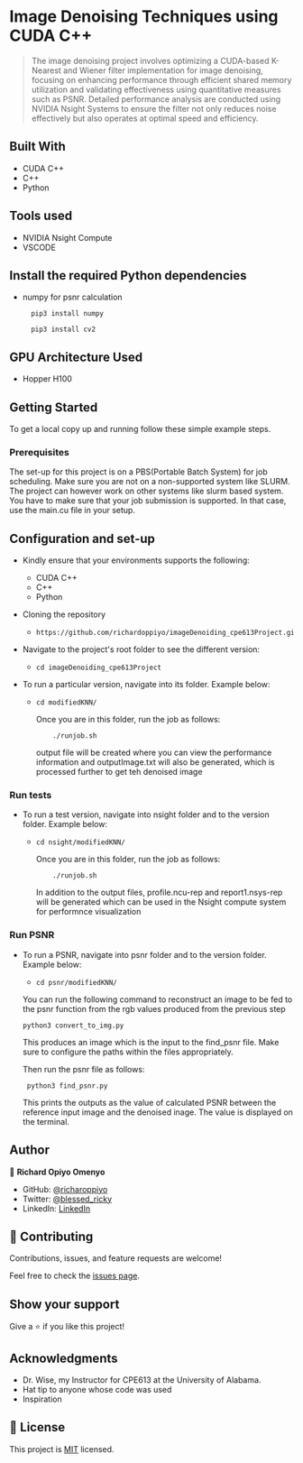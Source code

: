 

# Image Denoising Techniques using CUDA C++

> The image denoising project involves optimizing a CUDA-based K-Nearest and Wiener filter implementation for image denoising, focusing on enhancing performance through efficient shared memory utilization and validating effectiveness using quantitative measures such as PSNR. Detailed performance analysis are conducted using NVIDIA Nsight Systems to ensure the filter not only reduces noise effectively but also operates at optimal speed and efficiency.


## Built With

- CUDA C++
- C++
- Python

## Tools used

- NVIDIA Nsight Compute
- VSCODE

## Install the required Python dependencies

- numpy for psnr calculation
  ```
    pip3 install numpy
  ```

  ```
    pip3 install cv2
  ```
 
## GPU Architecture Used

- Hopper H100


## Getting Started

To get a local copy up and running follow these simple example steps.

### Prerequisites
The set-up for this project is on a PBS(Portable Batch System) for job scheduling. Make sure you are not on a non-supported system like SLURM. 
The project can however work on other systems like slurm based system. You have to make sure that your job submission is supported. In that case, use the main.cu file in your setup.

## Configuration and set-up

- Kindly ensure that your environments supports the following:
  + CUDA C++
  + C++
  + Python

- Cloning the repository
  - ```
    https://github.com/richardoppiyo/imageDenoiding_cpe613Project.git
    ```

- Navigate to the project's root folder to see the different version:
  - ```
    cd imageDenoiding_cpe613Project
    ```

- To run a particular version, navigate into its folder. Example below:
  - ```
    cd modifiedKNN/
    ```
    Once you are in this folder, run the job as follows:

    ```
        ./runjob.sh
    ```

    output file will be created where you can view the performance information and outputImage.txt will also be generated, which is processed further to get teh denoised image

### Run tests
- To run a test version, navigate into nsight folder and to the version folder. Example below:
  - ```
    cd nsight/modifiedKNN/

    ```
    Once you are in this folder, run the job as follows:

    ```
        ./runjob.sh
    ```

    In addition to the output files, profile.ncu-rep and report1.nsys-rep will be generated which can be used in the Nsight compute system for performnce visualization

### Run PSNR
- To run a PSNR, navigate into psnr folder and to the version folder. Example below:
  - ```
    cd psnr/modifiedKNN/

    ```
   You can run the following command to reconstruct an image to be fed to the psnr function from the rgb values produced from the previous step
    ```
    python3 convert_to_img.py

    ```
    This produces an image which is the input to the find_psnr file. Make sure to configure the paths within the files appropriately.

    Then run the psnr file as follows:

    ```
     python3 find_psnr.py
    ```

    This prints the outputs as the value of calculated PSNR between the reference input image and the denoised inage. The value is displayed on the terminal.


## Author

👤 **Richard Opiyo Omenyo**

- GitHub: [@richaroppiyo](https://github.com/richardoppiyo)
- Twitter: [@blessed_ricky](https://twitter.com/blessed_ricky)
- LinkedIn: [LinkedIn](https://www.linkedin.com/in/richardoppiyo/)


## 🤝 Contributing

Contributions, issues, and feature requests are welcome!

Feel free to check the [issues page](../../issues/).

## Show your support

Give a ⭐️ if you like this project!

## Acknowledgments

- Dr. Wise, my Instructor for CPE613 at the University of Alabama.
- Hat tip to anyone whose code was used
- Inspiration

## 📝 License

This project is [MIT](./MIT.md) licensed.
